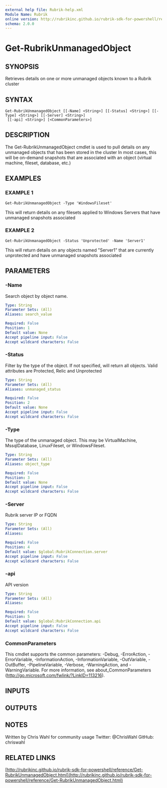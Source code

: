 ```yaml
---
external help file: Rubrik-help.xml
Module Name: Rubrik
online version: http://rubrikinc.github.io/rubrik-sdk-for-powershell/reference/Get-RubrikUnmanagedObject.html
schema: 2.0.0
---
```


# Get-RubrikUnmanagedObject

## SYNOPSIS
Retrieves details on one or more unmanaged objects known to a Rubrik cluster

## SYNTAX

```
Get-RubrikUnmanagedObject [[-Name] <String>] [[-Status] <String>] [[-Type] <String>] [[-Server] <String>]
 [[-api] <String>] [<CommonParameters>]
```

## DESCRIPTION
The Get-RubrikUnmanagedObject cmdlet is used to pull details on any unmanaged objects that has been stored in the cluster
In most cases, this will be on-demand snapshots that are associated with an object (virtual machine, fileset, database, etc.)

## EXAMPLES

### EXAMPLE 1
```
Get-RubrikUnmanagedObject -Type 'WindowsFileset'
```

This will return details on any filesets applied to Windows Servers that have unmanaged snapshots associated

### EXAMPLE 2
```
Get-RubrikUnmanagedObject -Status 'Unprotected' -Name 'Server1'
```

This will return details on any objects named "Server1" that are currently unprotected and have unmanaged snapshots associated

## PARAMETERS

### -Name
Search object by object name.

```yaml
Type: String
Parameter Sets: (All)
Aliases: search_value

Required: False
Position: 1
Default value: None
Accept pipeline input: False
Accept wildcard characters: False
```

### -Status
Filter by the type of the object.
If not specified, will return all objects.
Valid attributes are Protected, Relic and Unprotected

```yaml
Type: String
Parameter Sets: (All)
Aliases: unmanaged_status

Required: False
Position: 2
Default value: None
Accept pipeline input: False
Accept wildcard characters: False
```

### -Type
The type of the unmanaged object.
This may be VirtualMachine, MssqlDatabase, LinuxFileset, or WindowsFileset.

```yaml
Type: String
Parameter Sets: (All)
Aliases: object_type

Required: False
Position: 3
Default value: None
Accept pipeline input: False
Accept wildcard characters: False
```

### -Server
Rubrik server IP or FQDN

```yaml
Type: String
Parameter Sets: (All)
Aliases:

Required: False
Position: 4
Default value: $global:RubrikConnection.server
Accept pipeline input: False
Accept wildcard characters: False
```

### -api
API version

```yaml
Type: String
Parameter Sets: (All)
Aliases:

Required: False
Position: 5
Default value: $global:RubrikConnection.api
Accept pipeline input: False
Accept wildcard characters: False
```

### CommonParameters
This cmdlet supports the common parameters: -Debug, -ErrorAction, -ErrorVariable, -InformationAction, -InformationVariable, -OutVariable, -OutBuffer, -PipelineVariable, -Verbose, -WarningAction, and -WarningVariable. For more information, see about_CommonParameters (http://go.microsoft.com/fwlink/?LinkID=113216).

## INPUTS

## OUTPUTS

## NOTES
Written by Chris Wahl for community usage
Twitter: @ChrisWahl
GitHub: chriswahl

## RELATED LINKS

[http://rubrikinc.github.io/rubrik-sdk-for-powershell/reference/Get-RubrikUnmanagedObject.html](http://rubrikinc.github.io/rubrik-sdk-for-powershell/reference/Get-RubrikUnmanagedObject.html)

